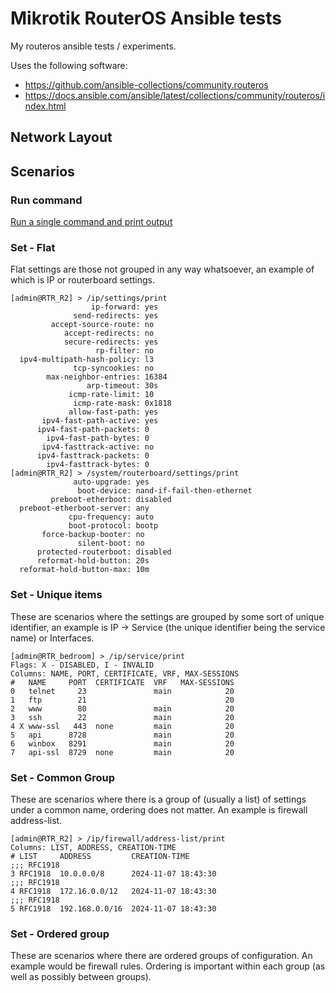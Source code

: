 # Mikrotik RouterOS Ansible tests

My routeros ansible tests / experiments.

Uses the following software:
- https://github.com/ansible-collections/community.routeros
- https://docs.ansible.com/ansible/latest/collections/community/routeros/index.html

## Network Layout


## Scenarios

### Run command

[Run a single command and print output](ros-cmd-output.yml)


### Set - Flat

Flat settings are those not grouped in any way whatsoever, an example of which is IP or routerboard settings.

```
[admin@RTR_R2] > /ip/settings/print
                  ip-forward: yes
              send-redirects: yes
         accept-source-route: no
            accept-redirects: no
            secure-redirects: yes
                   rp-filter: no
  ipv4-multipath-hash-policy: l3
              tcp-syncookies: no
        max-neighbor-entries: 16384
                 arp-timeout: 30s
             icmp-rate-limit: 10
              icmp-rate-mask: 0x1818
             allow-fast-path: yes
       ipv4-fast-path-active: yes
      ipv4-fast-path-packets: 0
        ipv4-fast-path-bytes: 0
       ipv4-fasttrack-active: no
      ipv4-fasttrack-packets: 0
        ipv4-fasttrack-bytes: 0
[admin@RTR_R2] > /system/routerboard/settings/print
              auto-upgrade: yes
               boot-device: nand-if-fail-then-ethernet
         preboot-etherboot: disabled
  preboot-etherboot-server: any
             cpu-frequency: auto
             boot-protocol: bootp
       force-backup-booter: no
               silent-boot: no
      protected-routerboot: disabled
      reformat-hold-button: 20s
  reformat-hold-button-max: 10m
```

### Set - Unique items

These are scenarios where the settings are grouped by some sort of unique identifier, an example is IP -> Service (the unique identifier being the service name) or Interfaces. 

```
[admin@RTR_bedroom] > /ip/service/print
Flags: X - DISABLED, I - INVALID
Columns: NAME, PORT, CERTIFICATE, VRF, MAX-SESSIONS
#   NAME     PORT  CERTIFICATE  VRF   MAX-SESSIONS
0   telnet     23               main            20
1   ftp        21                               20
2   www        80               main            20
3   ssh        22               main            20
4 X www-ssl   443  none         main            20
5   api      8728               main            20
6   winbox   8291               main            20
7   api-ssl  8729  none         main            20
```

### Set - Common Group

These are scenarios where there is a group of (usually a list) of settings under a common name, ordering does not matter. An example is firewall address-list.

```
[admin@RTR_R2] > /ip/firewall/address-list/print
Columns: LIST, ADDRESS, CREATION-TIME
# LIST     ADDRESS         CREATION-TIME      
;;; RFC1918
3 RFC1918  10.0.0.0/8      2024-11-07 18:43:30
;;; RFC1918
4 RFC1918  172.16.0.0/12   2024-11-07 18:43:30
;;; RFC1918
5 RFC1918  192.168.0.0/16  2024-11-07 18:43:30
```

### Set - Ordered group

These are scenarios where there are ordered groups of configuration. An example would be firewall rules. Ordering is important within each group (as well as possibly between groups).
